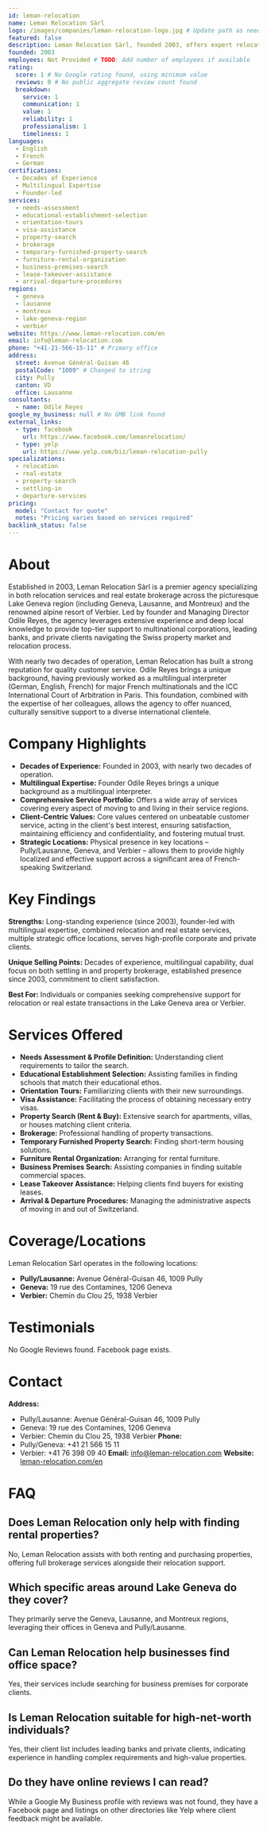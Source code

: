 ```yaml
---
id: leman-relocation
name: Leman Relocation Sàrl
logo: /images/companies/leman-relocation-logo.jpg # Update path as needed
featured: false
description: Leman Relocation Sàrl, founded 2003, offers expert relocation and real estate services in Geneva, Lausanne, Verbier, and Lake Geneva region. Personalized support for expats & locals.
founded: 2003
employees: Not Provided # TODO: Add number of employees if available
rating:
  score: 1 # No Google rating found, using minimum value
  reviews: 0 # No public aggregate review count found
  breakdown:
    service: 1
    communication: 1
    value: 1
    reliability: 1
    professionalism: 1
    timeliness: 1
languages:
  - English
  - French
  - German
certifications:
  - Decades of Experience
  - Multilingual Expertise
  - Founder-led
services:
  - needs-assessment
  - educational-establishment-selection
  - orientation-tours
  - visa-assistance
  - property-search
  - brokerage
  - temporary-furnished-property-search
  - furniture-rental-organization
  - business-premises-search
  - lease-takeover-assistance
  - arrival-departure-procedures
regions:
  - geneva
  - lausanne
  - montreux
  - lake-geneva-region
  - verbier
website: https://www.leman-relocation.com/en
email: info@leman-relocation.com
phone: "+41-21-566-15-11" # Primary office
address:
  street: Avenue Général-Guisan 46
  postalCode: "1009" # Changed to string
  city: Pully
  canton: VD
  office: Lausanne
consultants:
  - name: Odile Reyes
google_my_business: null # No GMB link found
external_links:
  - type: facebook
    url: https://www.facebook.com/lemanrelocation/
  - type: yelp
    url: https://www.yelp.com/biz/leman-relocation-pully
specializations:
  - relocation
  - real-estate
  - property-search
  - settling-in
  - departure-services
pricing:
  model: "Contact for quote"
  notes: "Pricing varies based on services required"
backlink_status: false
---
```


# About
Established in 2003, Leman Relocation Sàrl is a premier agency specializing in both relocation services and real estate brokerage across the picturesque Lake Geneva region (including Geneva, Lausanne, and Montreux) and the renowned alpine resort of Verbier. Led by founder and Managing Director Odile Reyes, the agency leverages extensive experience and deep local knowledge to provide top-tier support to multinational corporations, leading banks, and private clients navigating the Swiss property market and relocation process.

With nearly two decades of operation, Leman Relocation has built a strong reputation for quality customer service. Odile Reyes brings a unique background, having previously worked as a multilingual interpreter (German, English, French) for major French multinationals and the ICC International Court of Arbitration in Paris. This foundation, combined with the expertise of her colleagues, allows the agency to offer nuanced, culturally sensitive support to a diverse international clientele.

# Company Highlights
- **Decades of Experience:** Founded in 2003, with nearly two decades of operation.
- **Multilingual Expertise:** Founder Odile Reyes brings a unique background as a multilingual interpreter.
- **Comprehensive Service Portfolio:** Offers a wide array of services covering every aspect of moving to and living in their service regions.
- **Client-Centric Values:** Core values centered on unbeatable customer service, acting in the client's best interest, ensuring satisfaction, maintaining efficiency and confidentiality, and fostering mutual trust.
- **Strategic Locations:** Physical presence in key locations – Pully/Lausanne, Geneva, and Verbier – allows them to provide highly localized and effective support across a significant area of French-speaking Switzerland.

# Key Findings
**Strengths:** Long-standing experience (since 2003), founder-led with multilingual expertise, combined relocation and real estate services, multiple strategic office locations, serves high-profile corporate and private clients.

**Unique Selling Points:** Decades of experience, multilingual capability, dual focus on both settling in and property brokerage, established presence since 2003, commitment to client satisfaction.

**Best For:** Individuals or companies seeking comprehensive support for relocation or real estate transactions in the Lake Geneva area or Verbier.

# Services Offered
- **Needs Assessment & Profile Definition:** Understanding client requirements to tailor the search.
- **Educational Establishment Selection:** Assisting families in finding schools that match their educational ethos.
- **Orientation Tours:** Familiarizing clients with their new surroundings.
- **Visa Assistance:** Facilitating the process of obtaining necessary entry visas.
- **Property Search (Rent & Buy):** Extensive search for apartments, villas, or houses matching client criteria.
- **Brokerage:** Professional handling of property transactions.
- **Temporary Furnished Property Search:** Finding short-term housing solutions.
- **Furniture Rental Organization:** Arranging for rental furniture.
- **Business Premises Search:** Assisting companies in finding suitable commercial spaces.
- **Lease Takeover Assistance:** Helping clients find buyers for existing leases.
- **Arrival & Departure Procedures:** Managing the administrative aspects of moving in and out of Switzerland.

# Coverage/Locations
Leman Relocation Sàrl operates in the following locations:
- **Pully/Lausanne:** Avenue Général-Guisan 46, 1009 Pully
- **Geneva:** 19 rue des Contamines, 1206 Geneva
- **Verbier:** Chemin du Clou 25, 1938 Verbier

# Testimonials
No Google Reviews found. Facebook page exists.

# Contact
**Address:**
- Pully/Lausanne: Avenue Général-Guisan 46, 1009 Pully
- Geneva: 19 rue des Contamines, 1206 Geneva
- Verbier: Chemin du Clou 25, 1938 Verbier
**Phone:**
- Pully/Geneva: +41 21 566 15 11
- Verbier: +41 76 398 09 40
**Email:** info@leman-relocation.com
**Website:** [leman-relocation.com/en](https://www.leman-relocation.com/en)

# FAQ
## Does Leman Relocation only help with finding rental properties?
No, Leman Relocation assists with both renting and purchasing properties, offering full brokerage services alongside their relocation support.

## Which specific areas around Lake Geneva do they cover?
They primarily serve the Geneva, Lausanne, and Montreux regions, leveraging their offices in Geneva and Pully/Lausanne.

## Can Leman Relocation help businesses find office space?
Yes, their services include searching for business premises for corporate clients.

## Is Leman Relocation suitable for high-net-worth individuals?
Yes, their client list includes leading banks and private clients, indicating experience in handling complex requirements and high-value properties.

## Do they have online reviews I can read?
While a Google My Business profile with reviews was not found, they have a Facebook page and listings on other directories like Yelp where client feedback might be available. 